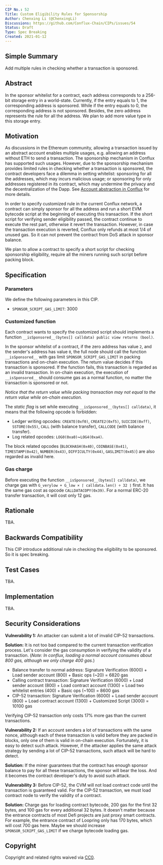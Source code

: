 ```yaml
---
CIP No.: 52
Title: Custom Eligibility Rules for Sponsorship
Author: Chenxing Li (@ChenxingLi)
Discussions: https://github.com/Conflux-Chain/CIPs/issues/54
Status: Draft
Type: Spec Breaking
Created: 2021-01-12
---
```


## Simple Summary
Add multiple rules in checking whether a transaction is sponsored. 

## Abstract
In the sponsor whitelist for a contract, each address corresponds to a 256-bit storage entry in a world-state. Currently, if the entry equals to 1, the corresponding address is sponsored. While if the entry equals to 0, the corresponding address is not sponsored. Besides, the zero address represents the rule for all the address. We plan to add more value type in this storage entry. 

## Motivation
As discussions in the Ethereum community, allowing a transaction issued by an abstract account enables multiple usages, e.g. allowing an address without ETH to send a transaction. The sponsorship mechanism in Conflux has supported such usages. However, due to the sponsorship mechanism provides limited rules in checking whether a transaction is sponsored, the contract developers face a dilemma in setting whitelist: sponsoring for all the addresses, which may incurs malicious usage; or sponsoring for only addresses registered in its contract, which may undermine the privacy and the decentralization of the Dapp. See [Account abstraction in Conflux](https://github.com/Conflux-Chain/CIPs/issues/54) for more details. 

In order to specify customized rule in the current Conflux network, a contract can simply sponsor for all the address and run a short EVM bytecode script at the beginning of executing this transaction. If the short script for verifying sender eligibility passed, the contract continue to execute the rest part, otherwise it revert the transaction. However, in case the transaction execution is reverted, Conflux only refunds at most 1/4 of unused gas. So it can not prevent the contract from DoS attack in sponsor balance.  

We plan to allow a contract to specify a short script for checking sponsorship eligibility, require all the miners running such script before packing block.  

## Specification
<!--The technical specification should describe the syntax and semantics of any new feature. The specification should be detailed enough to allow competing, interoperable implementations for any of the current Conflux platforms ([conflux-rust](https://github.com/Conflux-Chain/conflux-rust)).-->

### Parameters

We define the following parameters in this CIP.

- `SPONSOR_SCRIPT_GAS_LIMIT`: 3000

### Customized function

Each contract wants to specify the customized script should implements a function `__isSponsored__(bytes[] calldata) public view returns (bool)`. 

In the sponsor whitelist of a contract, if the zero address has value `2`, and the sender's address has value `0`, the full node should call the function `__isSponsored__` with gas limit `SPONSOR_SCRIPT_GAS_LIMIT` in packing transactions and on-chain execution. The return value decides if this transaction is sponsored. If the function fails, this transaction is regarded as an invalid transaction. In on-chain execution, the execution of `__isSponsored__` should consume gas as a normal function, no matter the transaction is sponsored or not. 

*Notice that the return value while packing transaction may not equal to the return value while on-chain execution.* 

The *static flag* is set while executing `__isSponsored__(bytes[] calldata)`, it means that the following opcode is forbidden:
- Ledger writing opcodes: `CREATE(0xf0)`, `CREATE2(0xf5)`, `SUICIDE(0xff)`, `SSTORE(0x55)`, `CALL` (with balance transfer), `CALLCODE` (with balance transfer).
- Log related opcodes: `LOG0(0xa0)`~`LOG4(0xa4)`.

The block related opcodes (`BLOCKHASH(0x40)`, `COINBASE(0x41)`, `TIMESTAMP(0x42)`, `NUMBER(0x43)`, `DIFFICULTY(0x44)`, `GASLIMIT(0x45)`) are also regarded as invalid here.

### Gas charge

Before executing the function `__isSponsored__(bytes[] calldata)`, we charge gas with `G_verylow + G_low × ⌈ calldata.len() ÷ 32 ⌉` first. It has the same gas cost as opcode `CALLDATACOPY(0x39)`. For a normal ERC-20 transfer transaction, it will cost only 12 gas. 


## Rationale

TBA.

## Backwards Compatibility

This CIP introduce additional rule in checking the eligibility to be sponsored. So it is spec breaking. 

## Test Cases

TBA.

## Implementation

TBA.

## Security Considerations


**Vulnerability 1:** An attacker can submit a lot of invalid CIP-52 transactions.

**Solution:** It is not too bad compared to the current transaction verification process. Let's consider the gas consumption in verifying the validity of a transaction. (*Note: In conflux, loading a normal account consumes about 800 gas, although we only charge 400 gas.*)

- Balance transfer to normal address: Signature Verification (6000) + Load sender account (800) + Basic ops (~20) = 6820 gas
- Calling contract transaction: Signature Verification (6000) + Load sender account (800) + Load contract account (1300) + Load two whitelist entries (400) + Basic ops (~100) = 8600 gas
- CIP-52 transaction: Signature Verification (6000) + Load sender account (800) + Load contract account (1300) + Customized Script (3000) = 10100 gas

Verifying CIP-52 transaction only costs 17% more gas than the current transactions.

**Vulnerability 2:** If an account senders a lot of transactions with the same nonce, although each of these transaction is valid before they are packed in blocks, only one of them is valid in on-chain execution. Fortunately, it is easy to detect such attack. However, if the attacker applies the same attack strategy by sending a lot of CIP-52 transactions, such attack will be hard to detect. 

**Solution:** If the miner guarantees that the contract has enough sponsor balance to pay for all these transactions, the sponsor will bear the loss. And it becomes the contract developer's duty to avoid such attack.  

**Vulnerability 3:** Before CIP-52, the CVM will not load contract code until the transaction is guaranteed valid. For the CIP-52 transaction, we must load contract node to verify the validity of a contract.  

**Solution:** Charge gas for loading contract bytecode, 200 gas for the first 32 bytes, and 100 gas for every additional 32 bytes. It doesn't matter because the entrance contracts of most Defi projects are just proxy smart contracts. For example, the entrance contract of Loopring only has 170 bytes, which will cost 700 gas here. Maybe we should increase `SPONSOR_SCRIPT_GAS_LIMIT` if we charge bytecode loading gas. 


## Copyright
Copyright and related rights waived via [CC0](https://creativecommons.org/publicdomain/zero/1.0/).
